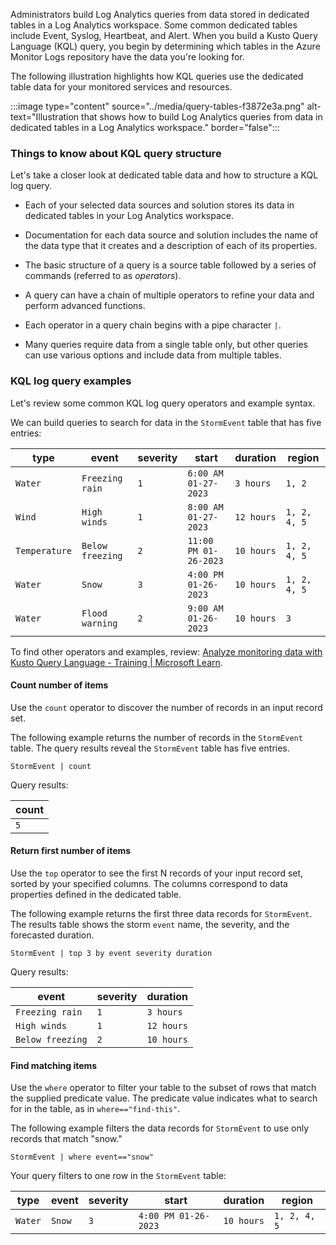 Administrators build Log Analytics queries from data stored in dedicated tables in a Log Analytics workspace. Some common dedicated tables include Event, Syslog, Heartbeat, and Alert. When you build a Kusto Query Language (KQL) query, you begin by determining which tables in the Azure Monitor Logs repository have the data you're looking for. 

The following illustration highlights how KQL queries use the dedicated table data for your monitored services and resources. 

:::image type="content" source="../media/query-tables-f3872e3a.png" alt-text="Illustration that shows how to build Log Analytics queries from data in dedicated tables in a Log Analytics workspace." border="false":::

### Things to know about KQL query structure

Let's take a closer look at dedicated table data and how to structure a KQL log query.

- Each of your selected data sources and solution stores its data in dedicated tables in your Log Analytics workspace.

- Documentation for each data source and solution includes the name of the data type that it creates and a description of each of its properties.

- The basic structure of a query is a source table followed by a series of commands (referred to as _operators_).

- A query can have a chain of multiple operators to refine your data and perform advanced functions.

- Each operator in a query chain begins with a pipe character `|`.

- Many queries require data from a single table only, but other queries can use various options and include data from multiple tables.

### KQL log query examples

Let's review some common KQL log query operators and example syntax.

We can build queries to search for data in the `StormEvent` table that has five entries:

| type | event | severity | start | duration | region |
| --- | --- | --- | --- | --- | --- |
| `Water` | `Freezing rain` | `1` | `6:00 AM 01-27-2023` | `3 hours` | `1, 2` |
| `Wind` | `High winds` | `1` | `8:00 AM 01-27-2023` | `12 hours` | `1, 2, 4, 5` |
| `Temperature` | `Below freezing` | `2` | `11:00 PM 01-26-2023` | `10 hours` | `1, 2, 4, 5` |
| `Water` | `Snow` | `3` | `4:00 PM 01-26-2023` | `10 hours` | `1, 2, 4, 5` |
| `Water` | `Flood warning` | `2` | `9:00 AM 01-26-2023` | `10 hours` | `3` |

To find other operators and examples, review: [Analyze monitoring data with Kusto Query Language - Training | Microsoft Learn](/training/paths/analyze-monitoring-data-with-kql/).

#### Count number of items

Use the `count` operator to discover the number of records in an input record set.

The following example returns the number of records in the `StormEvent` table. The query results reveal the `StormEvent` table has five entries.

```kusto
StormEvent | count
```

Query results:

| count |
| --- |
| `5` |

#### Return first number of items

Use the `top` operator to see the first N records of your input record set, sorted by your specified columns. The columns correspond to data properties defined in the dedicated table.

The following example returns the first three data records for `StormEvent`. The results table shows the storm `event` name, the severity, and the forecasted duration.

```kusto
StormEvent | top 3 by event severity duration
```

Query results:

| event | severity | duration |
| --- | --- | --- |
| `Freezing rain` | `1` | `3 hours` |
| `High winds` | `1` | `12 hours` |
| `Below freezing` | `2` | `10 hours` |

#### Find matching items

Use the `where` operator to filter your table to the subset of rows that match the supplied predicate value. The predicate value indicates what to search for in the table, as in `where=="find-this"`.

The following example filters the data records for `StormEvent` to use only records that match "snow."

```kusto
StormEvent | where event=="snow"
```

Your query filters to one row in the `StormEvent` table:

| type | event | severity | start | duration | region |
| --- | --- | --- | --- | --- | --- |
| `Water` | `Snow` | `3` | `4:00 PM 01-26-2023` | `10 hours` | `1, 2, 4, 5` |

